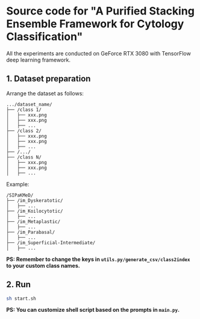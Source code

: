 # Source code for "A Purified Stacking Ensemble Framework for Cytology Classification"

All the experiments are conducted on GeForce RTX 3080 with TensorFlow deep learning framework. 

## 1. Dataset preparation

Arrange the dataset as follows:

```
.../dataset_name/
├── /class 1/
│   ├── xxx.png
│   ├── xxx.png
│   ├── ...
├── /class 2/
│   ├── xxx.png
│   ├── xxx.png
│   ├── ...
├── /.../
├── /class N/
│   ├── xxx.png
│   ├── xxx.png
│   ├── ...
```

Example:

```
/SIPaKMeD/
├── /im_Dyskeratotic/
│   ├── ...
├── /im_Koilocytotic/
│   ├── ...
├── /im_Metaplastic/
│   ├── ...
├── /im_Parabasal/
│   ├── ...
├── /im_Superficial-Intermediate/
│   ├── ...
```

**PS: Remember to change the keys in `utils.py/generate_csv/class2index` to your custom class names.**

## 2. Run

```bash
sh start.sh
```

**PS: You can customize shell script based on the prompts in `main.py`.**

